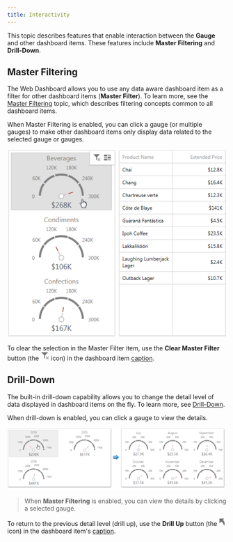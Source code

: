 ```yaml
---
title: Interactivity
---
```

This topic describes features that enable interaction between the **Gauge** and other dashboard items. These features include **Master Filtering** and **Drill-Down**.

## Master Filtering
The Web Dashboard allows you to use any data aware dashboard item as a filter for other dashboard items (**Master Filter**). To learn more, see the [Master Filtering](../../../../../dashboard-for-web/articles/web-dashboard-viewer-mode/data-presentation/master-filtering.md) topic, which describes filtering concepts common to all dashboard items.

When Master Filtering is enabled, you can click a gauge (or multiple gauges) to make other dashboard items only display data related to the selected gauge or gauges.

![Gauges_MasterFiltering_Web](../../../../images/Img22508.png)

To clear the selection in the Master Filter item, use the **Clear Master Filter** button (the ![WebViewer_ClearMasterFilterIcon](../../../../images/Img22461.png) icon) in the dashboard item [caption](../../../../../dashboard-for-web/articles/web-dashboard-viewer-mode/data-presentation/dashboard-layout.md).

## Drill-Down
The built-in drill-down capability allows you to change the detail level of data displayed in dashboard items on the fly. To learn more, see [Drill-Down](../../../../../dashboard-for-web/articles/web-dashboard-viewer-mode/data-presentation/drill-down.md).

When drill-down is enabled, you can click a gauge to view the details.

![Gauges_DrillDown_Web](../../../../images/Img22509.png)

> When **Master Filtering** is enabled, you can view the details by clicking a selected gauge.

To return to the previous detail level (drill up), use the **Drill Up** button (the ![WebViewer_DrillUpIcon](../../../../images/Img22464.png) icon) in the dashboard item's [caption](../../../../../dashboard-for-web/articles/web-dashboard-viewer-mode/data-presentation/dashboard-layout.md).
